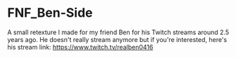 # FNF_Ben-Side
 A small retexture I made for my friend Ben for his Twitch streams around 2.5 years ago. He doesn't really stream anymore but if you're interested, here's his stream link: https://www.twitch.tv/realben0416
